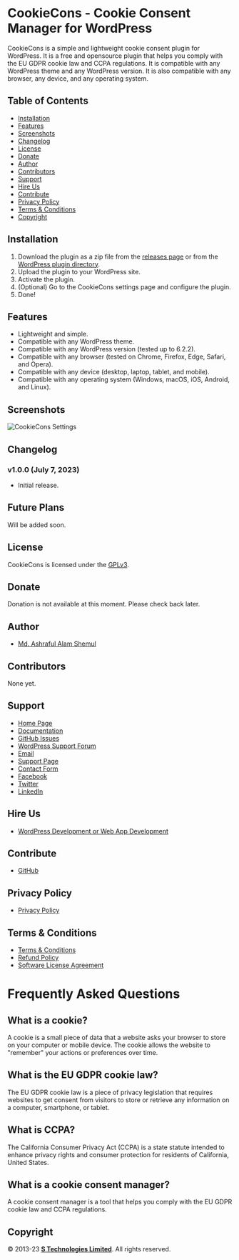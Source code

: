 # CookieCons - Cookie Consent Manager for WordPress

CookieCons is a simple and lightweight cookie consent plugin for WordPress. It is a free and opensource plugin that helps you comply with the EU GDPR cookie law and CCPA regulations. It is compatible with any WordPress theme and any WordPress version. It is also compatible with any browser, any device, and any operating system.

## Table of Contents

* [Installation](#installation)
* [Features](#features)
* [Screenshots](#screenshots)
* [Changelog](#changelog)
* [License](#license)
* [Donate](#donate)
* [Author](#author)
* [Contributors](#contributors)
* [Support](#support)
* [Hire Us](#hire-us)
* [Contribute](#contribute)
* [Privacy Policy](#privacy-policy)
* [Terms & Conditions](#terms--conditions)
* [Copyright](#copyright)

## Installation

1. Download the plugin as a zip file from the [releases page]() or from the [WordPress plugin directory](https://wordpress.org/plugins/CookieCons/).
2. Upload the plugin to your WordPress site.
3. Activate the plugin.
4. (Optional) Go to the CookieCons settings page and configure the plugin.
5. Done!

## Features

* Lightweight and simple.
* Compatible with any WordPress theme.
* Compatible with any WordPress version (tested up to 6.2.2).
* Compatible with any browser (tested on Chrome, Firefox, Edge, Safari, and Opera).
* Compatible with any device (desktop, laptop, tablet, and mobile).
* Compatible with any operating system (Windows, macOS, iOS, Android, and Linux).

## Screenshots

![CookieCons Settings](https://raw.githubusercontent.com/STechBD/CookieCons/main/asset/Screenshot.png)

## Changelog

### v1.0.0 (July 7, 2023)

* Initial release.

## Future Plans

Will be added soon.

## License

CookieCons is licensed under the [GPLv3](https://www.gnu.org/licenses/gpl-3.0.html).

## Donate

Donation is not available at this moment. Please check back later.

## Author

* [Md. Ashraful Alam Shemul](https://github.com/AAShemul)

## Contributors

None yet.

## Support

* [Home Page](https://www.stechbd.net/project/CookieCons/)
* [Documentation](https://docs.stechbd.net/CookieCons/)
* [GitHub Issues](https://github.com/STechBD/CookieCons/issues)
* [WordPress Support Forum](https://wordpress.org/support/plugin/CookieCons/)
* [Email](mailto:product@stechbd.net)
* [Support Page](https://www.stechbd.net/support)
* [Contact Form](https://www.stechbd.net/contact)
* [Facebook](https://www.facebook.com/STechBD.Net)
* [Twitter](https://twitter.com/STechBD_Net)
* [LinkedIn](https://www.linkedin.com/company/STechBD)

## Hire Us

* [WordPress Development or Web App Development](https://www.stechbd.net/web-development)

## Contribute

* [GitHub](https://github.com/STechBD/CookieCons)

## Privacy Policy

* [Privacy Policy](https://www.stechbd.net/privacy)

## Terms & Conditions

* [Terms & Conditions](https://www.stechbd.net/terms)
* [Refund Policy](https://www.stechbd.net/refund-policy)
* [Software License Agreement](https://www.stechbd.net/software-license-agreement)

# Frequently Asked Questions

## What is a cookie?

A cookie is a small piece of data that a website asks your browser to store on your computer or mobile device. The cookie allows the website to "remember" your actions or preferences over time.

## What is the EU GDPR cookie law?

The EU GDPR cookie law is a piece of privacy legislation that requires websites to get consent from visitors to store or retrieve any information on a computer, smartphone, or tablet.

## What is CCPA?

The California Consumer Privacy Act (CCPA) is a state statute intended to enhance privacy rights and consumer protection for residents of California, United States.

## What is a cookie consent manager?

A cookie consent manager is a tool that helps you comply with the EU GDPR cookie law and CCPA regulations.

## Copyright

© 2013-23 **[S Technologies Limited](https://www.stechbd.net)**. All rights reserved.